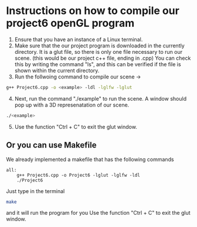 # Instructions on how to compile our project6 openGL program

1. Ensure that you have an instance of a Linux terminal.
2. Make sure that the our project program is downloaded in the currently directory. It is a glut file, so there is only one file necessary to run our scene. (this would be our project c++ file, ending in .cpp) You can check this by writing the command "ls", and this can be verified if the file is shown within the current directory.
3. Run the follwoing command to compile our scene -> 
``` bash
g++ Project6.cpp -o <example> -ldl -lglfw -lglut
````
4. Next, run the command "./example" to run the scene. A window should pop up with a 3D represenatation of our scene. 
```bash
./<example>
```
5. Use the function "Ctrl + C" to exit the glut window. 

## Or you can use Makefile
We already implemented a makefile that has the following commands
```
all:
	g++ Project6.cpp -o Project6 -lglut -lglfw -ldl
	./Project6
```
Just type in the terminal 
```bash
make
``` 
and it will run the program for you 
Use the function "Ctrl + C" to exit the glut window. 
